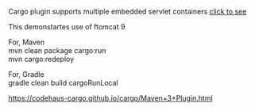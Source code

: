 Cargo plugin supports multiple embedded servlet containers [click to see ](https://codehaus-cargo.github.io/cargo/Containers.html)

This demonstartes use of ftomcat 9  

For, Maven  
mvn clean package cargo:run  
mvn cargo:redeploy

For, Gradle  
gradle clean build cargoRunLocal  

https://codehaus-cargo.github.io/cargo/Maven+3+Plugin.html
